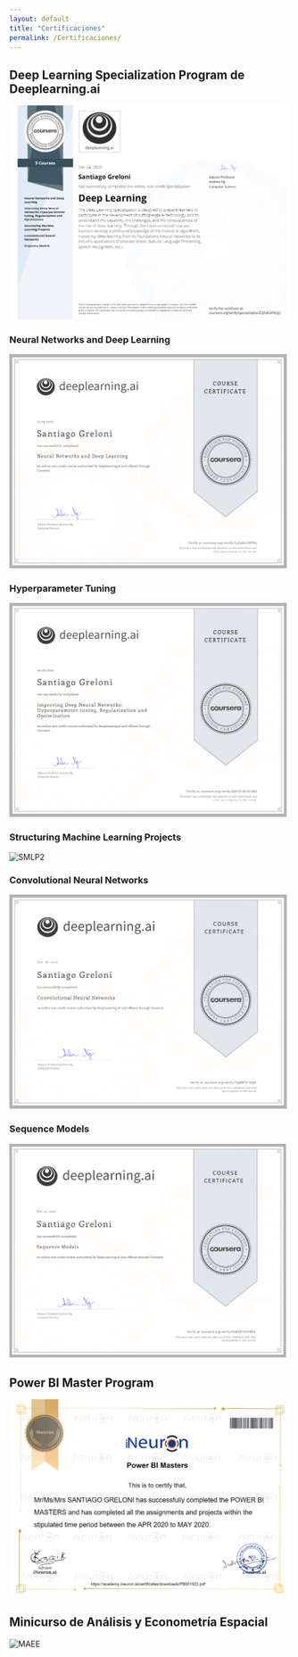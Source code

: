 ```yaml
---
layout: default
title: "Certificaciones"
permalink: /Certificaciones/
---
```


## Deep Learning Specialization Program de Deeplearning.ai
![DL](Certificados%20(img)/Deep%20Learning%20Specialization.png)

### Neural Networks and Deep Learning
![NN](Certificados%20(img)/Neural%20Networks.png)

### Hyperparameter Tuning
![HT](Certificados%20(img)/Hyperparameter%20Tuning.png)

### Structuring Machine Learning Projects
![SMLP2](../Certificados%20(img)/Structuring%20Machine%20Learning%20Projects.png)

### Convolutional Neural Networks
![CNN](Certificados%20(img)/Convolutional%20Neural%20Networks.png)

### Sequence Models
![SM](Certificados%20(img)/Sequence%20Models.png)

## Power BI Master Program
![PBI](Certificados%20(img)/PowerBI.png)


## Minicurso de Análisis y Econometría Espacial
![MAEE](Certificados%20(img)/Econometría%20Espacial.png)

